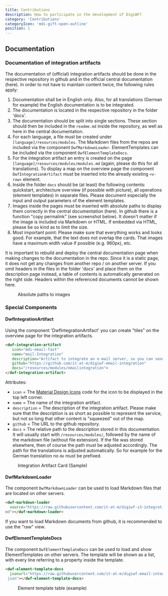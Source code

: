 ```yaml
---
title: Contributions
description: How to participate in the development of DigiWF?
category: 'Contributions'
categoryIcon: 'mdi-gift-open-outline'
position: 1
---
```


## Documentation

### Documentation of integration artifacts

The documentation of (official) integration artifacts should be done in the respective repository in github and in the official central documentation (here). In order to not have to maintain content twice, the following rules apply:

1. Documentation shall be in English only. Also, for all translations (German for example) the English documentation is  to be integrated.
2. The documentation is located in the respective repository in the folder 'docs'.
3. The documentation should be split into single sections. These section should then be included in the `readme.md` inside the repository, as well as here in the central documentation.
4. For each language, a file must be created under `[language]/resources/modules`. The Markdown files from the repos are included via the component `DwfMarkdownLoader`. ElementTemplates can be included via the component `DwfElementTemplateDocs`.
5. For the integration artifact an entry is created on the page `[language]/resources/modules/modules.md` (again, 
   please do this for all translations). To display a map on the overview page the component 
   `DwfIntegrationArtifact` must be inserted into the already existing `<v-row>` element.
6. Inside the folder `docs` should be (at least) the following contents: quickstart, architecture overview (if possible 
   with picture), all operations (element templates) in separate files. Please document especially the input and output parameters of the element templates.
7. Images inside the pages must be inserted with absolute paths to display them correctly in the central documentation (here). In github there is a function "copy permalink" (see screenshot below). It doesn't matter if the image is included via Markdown or HTML. If embedded via HTML, please be so kind as to limit the size.
8. Most important point: Please make sure that everything works and looks good. For example, that the text does not overlap the cards. That images have a maximum width value if possible (e.g. 960px), etc.

<v-alert color="red darken-1" border="left" elevation="2" colored-border icon="mdi-robot-angry">
It is important to rebuild and deploy the central documentation page when making changes to the documentation in the repo. Since it is a static page, it does not get any changes from another repo / on another server.
</v-alert>
<v-alert color="yellow darken-1" border="left" elevation="2" colored-border icon="mdi-robot-confused">
If you omit headers in the files in the folder 'docs' and place them on the description page instead, a table of contents is automatically generated on the right side. Headers within the referenced documents cannot be shown here.
</v-alert>

<figure>
<v-img alt="It is shown where on github the button is located to copy absolute links to images. (screenshot)" contain 
max-width="960" 
src="images/ecosystem/contribution/github_file_link.png" 
lazy-src="images/ecosystem/contribution/preview_github_file_link.png" ></v-img>
<figcaption>Absolute paths to images</figcaption>
</figure>

### Special Components

#### DwfIntegrationArtifact

Using the component 'DwfIntegrationArtifact' you can create "tiles" on the overview page for the integration artifacts.

``` html
<dwf-integration-artifact 
   icon="mdi-email-fast"
   name="mail-Integration" 
   description="Artifact to integrate an e-mail server, so you can send mails from processes."
   github="https://github.com/it-at-m/digiwf-email-integration"
   docs="/resources/modules/emailintegration">
</dwf-integration-artifact>
```

Attributes:
- `icon` = The [Material Design Icons](https://materialdesignicons.com/) code for the icon to be displayed in the top left corner.
- `name` = The name of the integration artifact.
- `description` = The description of the integration artifact. Please make sure that the description is as short as possible to represent the service, but not so long that other content is "squeezed" out of the map.
- `github` = The URL to the github repository.
- `docs` = The relative path to the description stored in this documentation. It will usually start with `/resources/modules/`, followed by the name of the markdown file (without file extension). If the file was stored elsewhere, then of course the path must be adjusted accordingly. The path for the translations is adjusted automatically. So for example for the German translation no `de` must be prefixed.

<figure>
<v-img alt="It is shown how the representation of a card for an integration artifact looks in the docu. 
(Screenshot)" contain 
max-width="960" 
src="images/ecosystem/contribution/integration_artifact_card.png" 
lazy-src="images/ecosystem/contribution/preview_integration_artifact_card.png" ></v-img>
<figcaption>Integration Artifact Card (Sample)</figcaption>
</figure>

#### DwfMarkdownLoader

The component `DwfMarkdownLoader` can be used to load Markdown files that are located on other servers.

``` html
<dwf-markdown-loader 
  source="https://raw.githubusercontent.com/it-at-m/digiwf-s3-integration/dev/README.
md"></dwf-markdown-loader>
```

If you want to load Markdown documents from github, it is recommended to use the "raw" view. 

#### DwfElementTemplateDocs

The component `DwfElementTemplateDocs` can be used to load and show ElementTemplates on other servers. The template will be shown as a list, with every line referring to a property inside the template.

``` html
<dwf-element-template-docs 
  jsonurl="https://raw.githubusercontent.com/it-at-m/digiwf-email-integration/dev/docs/sendMail.
 json"></dwf-element-template-docs>
```

<figure>
<v-img alt="It is shown how the display of the element templates looks like in the docs. (Screenshot)" contain 
max-width="960" 
src="images/ecosystem/contribution/element_template_table.png" 
lazy-src="images/ecosystem/contribution/preview_element_template_table.png" ></v-img>
<figcaption>Element template table (example)</figcaption>
</figure>
